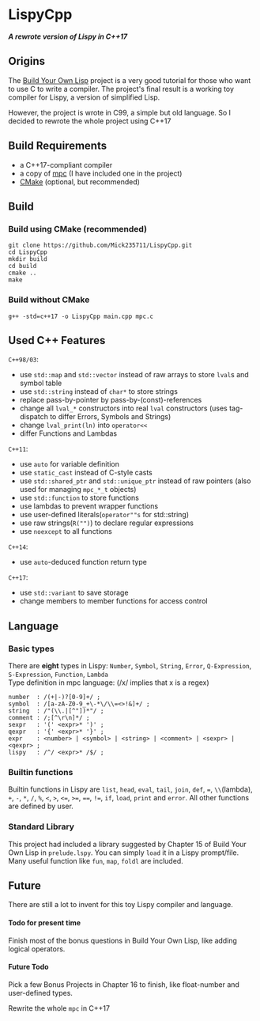 # LispyCpp
***A rewrote version of Lispy in C++17***

## Origins
The [Build Your Own Lisp](http://www.buildyourownlisp.com "Build Your Own Lisp") project
is a very good tutorial for those who want to use C to write a compiler.
The project's final result is a working toy compiler for Lispy, a version of simplified Lisp.

However, the project is wrote in C99, a simple but old language.
So I decided to rewrote the whole project using C++17

## Build Requirements
- a C++17-compliant compiler
- a copy of [mpc](https://github.com/orangeduck/mpc "mpc")
  (I have included one in the project)
- [CMake](https://cmake.org "CMake") (optional, but recommended)

## Build
### Build using CMake (recommended)
    git clone https://github.com/Mick235711/LispyCpp.git
    cd LispyCpp
    mkdir build
    cd build
    cmake ..
    make
### Build without CMake
    g++ -std=c++17 -o LispyCpp main.cpp mpc.c
    
## Used C++ Features
`C++98/03`:
- use `std::map` and `std::vector` instead of raw arrays
to store `lval`s and symbol table
- use `std::string` instead of `char*` to store strings
- replace pass-by-pointer by pass-by-(const)-references
- change all `lval_*` constructors into real `lval` constructors
  (uses tag-dispatch to differ Errors, Symbols and Strings)
- change `lval_print(ln)` into `operator<<`
- differ Functions and Lambdas

`C++11`:
- use `auto` for variable definition
- use `static_cast` instead of C-style casts
- use `std::shared_ptr` and `std::unique_ptr` instead of raw pointers
  (also used for managing `mpc_*_t` objects)
- use `std::function` to store functions
- use lambdas to prevent wrapper functions
- use user-defined literals(`operator""s` for std::string)
- use raw strings(`R("")`) to declare regular expressions
- use `noexcept` to all functions

`C++14`:
- use `auto`-deduced function return type

`C++17`:
- use `std::variant` to save storage
- change members to member functions for access control

## Language
### Basic types
There are **eight** types in Lispy: `Number`, `Symbol`, `String`, `Error`, `Q-Expression`, `S-Expression`, `Function`, `Lambda`  
Type definition in mpc language: (/x/ implies that x is a regex)

    number  : /(+|-)?[0-9]+/ ;
    symbol  : /[a-zA-Z0-9_+\-*\/\\=<>!&]+/ ;
    string  : /"(\\.|[^"])*"/ ;
    comment : /;[^\r\n]*/ ;
    sexpr   : '(' <expr>* ')' ;
    qexpr   : '{' <expr>* '}' ;
    expr    : <number> | <symbol> | <string> | <comment> | <sexpr> | <qexpr> ;
    lispy   : /^/ <expr>* /$/ ;

### Builtin functions
Builtin functions in Lispy are `list`, `head`, `eval`, `tail`, `join`,
`def`, `=`, `\\`(lambda), `+`, `-`, `*`, `/`, `%`, `<`, `>`, `<=`, `>=`, `==`, `!=`,
`if`, `load`, `print` and `error`. All other functions are defined by user.

### Standard Library
This project had included a library suggested by Chapter 15 of Build Your Own Lisp
in `prelude.lspy`.
You can simply `load` it in a Lispy prompt/file.  
Many useful function like `fun`, `map`, `foldl` are included.

## Future
There are still a lot to invent for this toy Lispy compiler and language.
#### Todo for present time
Finish most of the bonus questions in Build Your Own Lisp, like adding logical operators.
#### Future Todo
Pick a few Bonus Projects in Chapter 16 to finish, like float-number and user-defined types.

Rewrite the whole `mpc` in C++17
